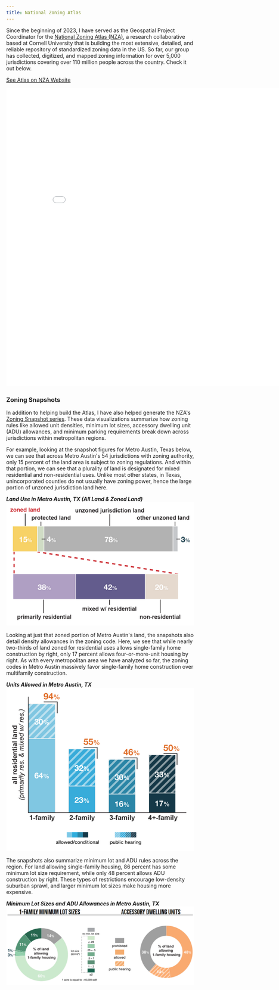 ```yaml
---
title: National Zoning Atlas
---
```


Since the beginning of 2023, I have served as the Geospatial Project Coordinator for the [National Zoning Atlas (NZA)](https://www.zoningatlas.org/), a research collaborative based at Cornell University that is building the most extensive, detailed, and reliable repository of standardized zoning data in the US. So far, our group has collected, digitized, and mapped zoning information for over 5,000 jurisdictions covering over 110 million people across the country. Check it out below.


<link rel="stylesheet" href="https://cdnjs.cloudflare.com/ajax/libs/font-awesome/4.7.0/css/font-awesome.min.css">
<a href="https://www.zoningatlas.org/atlas/" target="_blank">See Atlas on NZA Website <i class="fa fa-external-link"></i></a>
<p style="text-align: center">
<iframe 
  width="850" 
  height="800" 
  frameborder="0" 
  scrolling="yes" 
  marginheight="0" 
  marginwidth="0" 
  title="National Zoning Atlas" 
  src="//edit.zoningatlas.org/atlas/?lat=39.28516&lng=-76.62721&zoom=10.396">
</iframe>
</p>


### Zoning Snapshots
In addition to helping build the Atlas, I have also helped generate the NZA's [Zoning Snapshot series](https://www.zoningatlas.org/snapshots). These data visualizations summarize how zoning rules like allowed unit densities, minimum lot sizes, accessory dwelling unit (ADU) allowances, and minimum parking requirements break down across jurisdictions within metropolitan regions.

For example, looking at the snapshot figures for Metro Austin, Texas below, we can see that across Metro Austin's 54 jurisdictions with zoning authority, only 15 percent of the land area is subject to zoning regulations. And within that portion, we can see that a plurality of land is designated for mixed residential and non-residential uses. Unlike most other states, in Texas, unincorporated counties do not usually have zoning power, hence the large portion of unzoned jurisdiction land here.


<p style="text-align: center">
  <figcaption><strong><em>Land Use in Metro Austin, TX (All Land & Zoned Land)</em></strong></figcaption>
  <img src="/Projects/Metro_Austin_Landuse.png" width="600" title="Land Use (All Land & Zoned Land)"/>
</p>


Looking at just that zoned portion of Metro Austin's land, the snapshots also detail density allowances in the zoning code. Here, we see that while nearly two-thirds of land zoned for residential uses allows single-family home construction by right, only 17 percent allows four-or-more-unit housing by right. As with every metropolitan area we have analyzed so far, the zoning codes in Metro Austin massively favor single-family home construction over multifamily construction.

<p style="text-align: center">
  <figcaption><strong><em>Units Allowed in Metro Austin, TX</em></strong></figcaption>
  <img src="/Projects/Metro_Austin_Units_Allowed.png" width="600" title="Units Allowed"/>
</p>

The snapshots also summarize minimum lot and ADU rules across the region. For land allowing single-family housing, 86 percent has some minimum lot size requirement, while only 48 percent allows ADU construction by right. These types of restrictions encourage low-density suburban sprawl, and larger minimum lot sizes make housing more expensive.

<p style="text-align: center">
  <figcaption><strong><em>Minimum Lot Sizes and ADU Allowances in Metro Austin, TX</em></strong></figcaption>
  <img src="/Projects/Metro_Austin_MinLot_ADU.png" width="850" title="Minimum Lot Sizes and ADU Allowances)"/>
</p>
